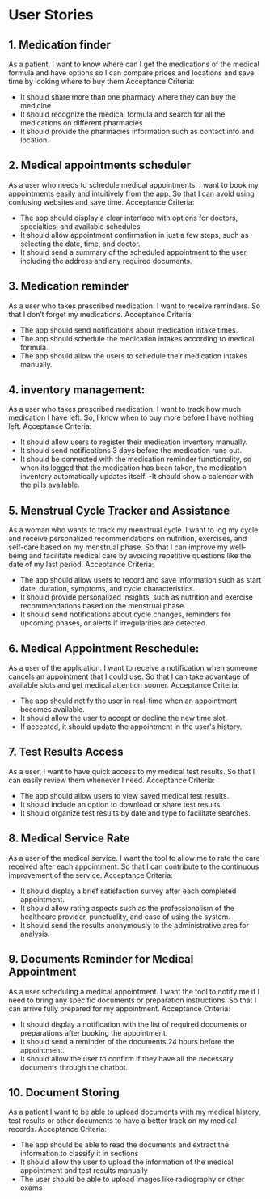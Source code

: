 # User Stories

## 1. Medication finder
 As a patient, I want to know where can I get the medications of the medical formula and have options so I can compare prices and locations and save time by looking where to buy them
Acceptance Criteria:
-	It should share more than one pharmacy where they can buy the medicine
-	It should recognize the medical formula and search for all the medications on different pharmacies
-	It should provide the pharmacies information such as contact info and location.
## 2. Medical appointments scheduler
 As a user who needs to schedule medical appointments. I want to book my appointments easily and intuitively from the app. So that I can avoid using confusing websites and save time.
Acceptance Criteria:
-	The app should display a clear interface with options for doctors, specialties, and available schedules.
-	It should allow appointment confirmation in just a few steps, such as selecting the date, time, and doctor.
-	It should send a summary of the scheduled appointment to the user, including the address and any required documents.
## 3. Medication reminder
As a user who takes prescribed medication. I want to receive reminders. So that I don’t forget my medications.
Acceptance Criteria:
-	The app should send notifications about medication intake times.
-	The app should schedule the medication intakes according to medical formula.
-	The app should allow the users to schedule their medication intakes manually.
## 4. inventory management:
As a user who takes prescribed medication. I want to track how much medication I have left. So, I know when to buy more before I have nothing left.
	Acceptance Criteria:
- It should allow users to register their medication inventory manually.
- It should send notifications 3 days before the medication runs out.
- It should be connected with the medication reminder functionality, so when its logged that the medication has been taken, the medication inventory automatically updates itself.
-It should show a calendar with the pills available.

## 5. Menstrual Cycle Tracker and Assistance
As a woman who wants to track my menstrual cycle. I want to log my cycle and receive personalized recommendations on nutrition, exercises, and self-care based on my menstrual phase. So that I can improve my well-being and facilitate medical care by avoiding repetitive questions like the date of my last period.
Acceptance Criteria:
-	The app should allow users to record and save information such as start date, duration, symptoms, and cycle characteristics.
-	It should provide personalized insights, such as nutrition and exercise recommendations based on the menstrual phase.
-	It should send notifications about cycle changes, reminders for upcoming phases, or alerts if irregularities are detected.
## 6. Medical Appointment Reschedule: 
As a user of the application. I want to receive a notification when someone cancels an appointment that I could use. So that I can take advantage of available slots and get medical attention sooner.
Acceptance Criteria:
-	The app should notify the user in real-time when an appointment becomes available.
-	It should allow the user to accept or decline the new time slot.
-	If accepted, it should update the appointment in the user's history.
## 7. Test Results Access
As a user, I want to have quick access to my medical test results. So that I can easily review them whenever I need.
Acceptance Criteria:
-	The app should allow users to view saved medical test results.
-	It should include an option to download or share test results.
-	It should organize test results by date and type to facilitate searches.



## 8. Medical Service Rate
As a user of the medical service. I want the tool to allow me to rate the care received after each appointment. So that I can contribute to the continuous improvement of the service.
Acceptance Criteria:
-	It should display a brief satisfaction survey after each completed appointment.
-	It should allow rating aspects such as the professionalism of the healthcare provider, punctuality, and ease of using the system.
-	It should send the results anonymously to the administrative area for analysis.
  
## 9. Documents Reminder for Medical Appointment
As a user scheduling a medical appointment. I want the tool to notify me if I need to bring any specific documents or preparation instructions. So that I can arrive fully prepared for my appointment.
Acceptance Criteria:
-	It should display a notification with the list of required documents or preparations after booking the appointment.
-	It should send a reminder of the documents 24 hours before the appointment.
-	It should allow the user to confirm if they have all the necessary documents through the chatbot.
 ## 10. Document Storing
As a patient I want to be able to upload documents with my medical history, test results or other documents to have a better track on my medical records.
Acceptance Criteria:
- The app should be able to read the documents and extract the information to classify it in sections
- It should allow the user to upload the information of the medical appointment and test results manually
- The user should be able to upload images like radiography or other exams

